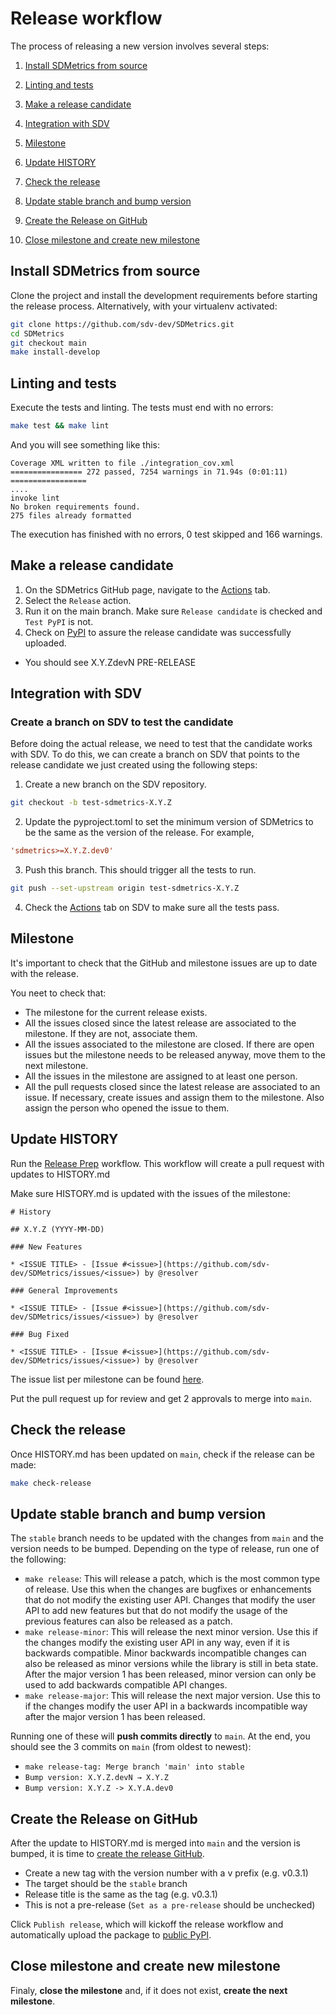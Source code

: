 # Release workflow

The process of releasing a new version involves several steps:

1. [Install SDMetrics from source](#install-sdmetrics-from-source)

2. [Linting and tests](#linting-and-tests)

3. [Make a release candidate](#make-a-release-candidate)

4. [Integration with SDV](#integration-with-sdv)

5. [Milestone](#milestone)

6. [Update HISTORY](#update-history)

7. [Check the release](#check-the-release)

8. [Update stable branch and bump version](#update-stable-branch-and-bump-version)

9. [Create the Release on GitHub](#create-the-release-on-github)

10. [Close milestone and create new milestone](#close-milestone-and-create-new-milestone)

## Install SDMetrics from source

Clone the project and install the development requirements before starting the release process. Alternatively, with your virtualenv activated:

```bash
git clone https://github.com/sdv-dev/SDMetrics.git
cd SDMetrics
git checkout main
make install-develop
```

## Linting and tests

Execute the tests and linting. The tests must end with no errors:

```bash
make test && make lint
```

And you will see something like this:

```
Coverage XML written to file ./integration_cov.xml
================ 272 passed, 7254 warnings in 71.94s (0:01:11) =================
....
invoke lint
No broken requirements found.
275 files already formatted
```

The execution has finished with no errors, 0 test skipped and 166 warnings.

## Make a release candidate

1. On the SDMetrics GitHub page, navigate to the [Actions][actions] tab.
2. Select the `Release` action.
3. Run it on the main branch. Make sure `Release candidate` is checked and `Test PyPI` is not.
4. Check on [PyPI][sdmetrics-pypi] to assure the release candidate was successfully uploaded.
  - You should see X.Y.ZdevN PRE-RELEASE

[actions]: https://github.com/sdv-dev/SDMetrics/actions
[sdmetrics-pypi]: https://pypi.org/project/SDMetrics/#history

## Integration with SDV

### Create a branch on SDV to test the candidate

Before doing the actual release, we need to test that the candidate works with SDV. To do this, we can create a branch on SDV that points to the release candidate we just created using the following steps:

1. Create a new branch on the SDV repository.

```bash
git checkout -b test-sdmetrics-X.Y.Z
```

2. Update the pyproject.toml to set the minimum version of SDMetrics to be the same as the version of the release. For example,

```toml
'sdmetrics>=X.Y.Z.dev0'
```

3. Push this branch. This should trigger all the tests to run.

```bash
git push --set-upstream origin test-sdmetrics-X.Y.Z
```

4. Check the [Actions][sdv-actions] tab on SDV to make sure all the tests pass.

[sdv-actions]: https://github.com/sdv-dev/SDV/actions

## Milestone

It's important to check that the GitHub and milestone issues are up to date with the release.

You neet to check that:

- The milestone for the current release exists.
- All the issues closed since the latest release are associated to the milestone. If they are not, associate them.
- All the issues associated to the milestone are closed. If there are open issues but the milestone needs to
  be released anyway, move them to the next milestone.
- All the issues in the milestone are assigned to at least one person.
- All the pull requests closed since the latest release are associated to an issue. If necessary, create issues
  and assign them to the milestone. Also assign the person who opened the issue to them.

## Update HISTORY
Run the [Release Prep](https://github.com/sdv-dev/SDMetrics/actions/workflows/prepare_release.yml) workflow. This workflow will create a pull request with updates to HISTORY.md

Make sure HISTORY.md is updated with the issues of the milestone:

```
# History

## X.Y.Z (YYYY-MM-DD)

### New Features

* <ISSUE TITLE> - [Issue #<issue>](https://github.com/sdv-dev/SDMetrics/issues/<issue>) by @resolver

### General Improvements

* <ISSUE TITLE> - [Issue #<issue>](https://github.com/sdv-dev/SDMetrics/issues/<issue>) by @resolver

### Bug Fixed

* <ISSUE TITLE> - [Issue #<issue>](https://github.com/sdv-dev/SDMetrics/issues/<issue>) by @resolver
```

The issue list per milestone can be found [here][milestones].

[milestones]: https://github.com/sdv-dev/SDMetrics/milestones

Put the pull request up for review and get 2 approvals to merge into `main`.

## Check the release
Once HISTORY.md has been updated on `main`, check if the release can be made:

```bash
make check-release
```

## Update stable branch and bump version
The `stable` branch needs to be updated with the changes from `main` and the version needs to be bumped.
Depending on the type of release, run one of the following:

* `make release`: This will release a patch, which is the most common type of release. Use this when the changes are bugfixes or enhancements that do not modify the existing user API. Changes that modify the user API to add new features but that do not modify the usage of the previous features can also be released as a patch.
* `make release-minor`: This will release the next minor version. Use this if the changes modify the existing user API in any way, even if it is backwards compatible. Minor backwards incompatible changes can also be released as minor versions while the library is still in beta state. After the major version 1 has been released, minor version can only be used to add backwards compatible API changes.
* `make release-major`: This will release the next major version. Use this to if the changes modify the user API in a backwards incompatible way after the major version 1 has been released.

Running one of these will **push commits directly** to `main`.
At the end, you should see the 3 commits on `main` (from oldest to newest):
- `make release-tag: Merge branch 'main' into stable`
- `Bump version: X.Y.Z.devN → X.Y.Z`
- `Bump version: X.Y.Z -> X.Y.A.dev0`

## Create the Release on GitHub

After the update to HISTORY.md is merged into `main` and the version is bumped, it is time to [create the release GitHub](https://github.com/sdv-dev/SDMetrics/releases/new).
- Create a new tag with the version number with a v prefix (e.g. v0.3.1)
- The target should be the `stable` branch
- Release title is the same as the tag (e.g. v0.3.1)
- This is not a pre-release (`Set as a pre-release` should be unchecked)

Click `Publish release`, which will kickoff the release workflow and automatically upload the package to [public PyPI](https://pypi.org/project/sdmetrics/).

## Close milestone and create new milestone

Finaly, **close the milestone** and, if it does not exist, **create the next milestone**.
